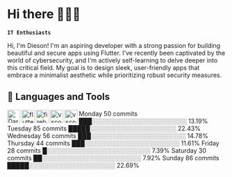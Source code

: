 # Hi there 💆🏿‍♂️

**`IT Enthusiasts`**

Hi, I'm Dieson! I'm an aspiring developer with a strong passion for building beautiful and secure apps using Flutter. I've recently been captivated by the world of cybersecurity, and I'm actively self-learning to delve deeper into this critical field. My goal is to design sleek, user-friendly apps that embrace a minimalist aesthetic while prioritizing robust security measures. 

## 🧰 Languages and Tools

 <img align="left" alt="Dart" width="30px" styl="padding-right:10px;" src="https://cdn.jsdelivr.net/gh/devicons/devicon@latest/icons/dart/dart-original.svg" />
 <img align="left" alt="flutter" width="30px" styl="padding-right:10px;" src="https://cdn.jsdelivr.net/gh/devicons/devicon@latest/icons/flutter/flutter-original.svg" />
 <img align="left" alt="firebase" width="30px" styl="padding-right:10px;" src="https://cdn.jsdelivr.net/gh/devicons/devicon@latest/icons/firebase/firebase-original.svg" />
 <img align="left" alt="vscode" width="30px" styl="padding-right:10px;" src="https://cdn.jsdelivr.net/gh/devicons/devicon@latest/icons/vscode/vscode-original.svg" />
 <img align="left" alt="vscode" width="30px" styl="padding-right:10px;"  src="https://cdn.jsdelivr.net/gh/devicons/devicon@latest/icons/figma/figma-original.svg" />
          
                   
          
Monday       50 commits     ███░░░░░░░░░░░░░░░░░░░░░░   13.19% 
Tuesday      85 commits     █████░░░░░░░░░░░░░░░░░░░░   22.43% 
Wednesday    56 commits     ███░░░░░░░░░░░░░░░░░░░░░░   14.78% 
Thursday     44 commits     ███░░░░░░░░░░░░░░░░░░░░░░   11.61% 
Friday       28 commits     █░░░░░░░░░░░░░░░░░░░░░░░░   7.39% 
Saturday     30 commits     ██░░░░░░░░░░░░░░░░░░░░░░░   7.92% 
Sunday       86 commits     █████░░░░░░░░░░░░░░░░░░░░   22.69%
